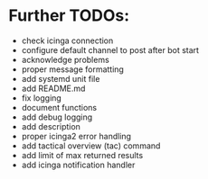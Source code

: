 # Further TODOs:

* check icinga connection
* configure default channel to post after bot start
* acknowledge problems
* proper message formatting
* add systemd unit file
* add README.md
* fix logging
* document functions
* add debug logging
* add description
* proper icinga2 error handling
* add tactical overview (tac) command
* add limit of max returned results
* add icinga notification handler
